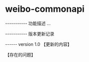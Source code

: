# weibo-commonapi


----------- 功能描述
...


----------- 版本更新记录

------ version 1.0
【更新的内容】

【存在的问题】


